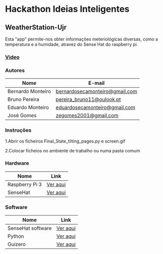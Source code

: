 # Hackathon Ideias Inteligentes

## WeatherStation-Ujr

Esta "app" permite-nos obter informações meteriológicas diversas, como a temperatura e a humidade, atravez do Sense Hat do raspberry pi.

### [Video](https://mega.nz/#!wfB3ESAa!8OO0oKTBoRpMhngjFtseWfy4Y-bRCjT1_jS6ePsStng)

### Autores

|Nome |E-mail |
|---|---|
|Bernardo Monteiro |bernardosecamonteiro@gmail.com|
|Bruno Pereira |pereira_bruno11@oulook.pt|
|Eduardo Monteiro |eduardosecamonteiro@gmail.com|
|José Gomes|zegomes2001@gmail.com |


### Instruções

1.Abrir os ficheiros Final_State_tilting_pages.py e screen.gif 

2.Colocar ficheios no ambiente de trabalho ou numa pasta comum

### Hardware

|Nome |Link |
|---|---|
|Raspberry Pi 3|[Ver aqui](https://www.raspberrypi.org/)|
|SenseHat|[Ver aqui](https://www.raspberrypi.org/products/sense-hat/)|

### Software

|Nome |Link |
|---|---|
|SenseHat software|[Ver aqui](https://www.raspberrypi.org/products/sense-hat/)|
|Python |[Ver aqui](https://www.python.org/) |
|Guizero|[Ver aqui](https://lawsie.github.io/guizero/) |


